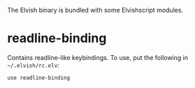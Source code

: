 The Elvish binary is bundled with some Elvishscript modules.

# readline-binding

Contains readline-like keybindings. To use, put the following in `~/.elvish/rc.elv`:

```elvish
use readline-binding
```
